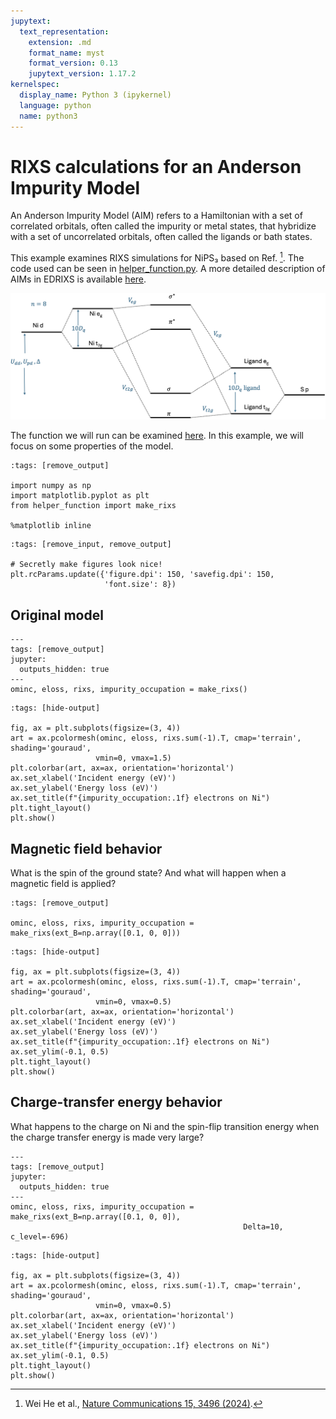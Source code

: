 ```yaml
---
jupytext:
  text_representation:
    extension: .md
    format_name: myst
    format_version: 0.13
    jupytext_version: 1.17.2
kernelspec:
  display_name: Python 3 (ipykernel)
  language: python
  name: python3
---
```


# RIXS calculations for an Anderson Impurity Model
An Anderson Impurity Model (AIM) refers to a Hamiltonian with a set of correlated orbitals, often called the impurity or metal states, that hybridize with a set of uncorrelated orbitals, often called the ligands or bath states. 

This example examines RIXS simulations for NiPS₃ based on Ref. [^1]. The code used can be seen in [helper_function.py](https://github.com/EDRIXS/RIXSREXS2025-tutorial/blob/main/tutorials/AIM/helper_function.py). A more detailed description of AIMs in EDRIXS is available [here](https://edrixs.github.io/edrixs/auto_examples/example_3_AIM_XAS.html#sphx-glr-auto-examples-example-3-aim-xas-py).

![AIM](./levels.png)

The function we will run can be examined [here](https://github.com/EDRIXS/RIXSREXS2025-tutorial/blob/main/tutorials/AIM/helper_function.py). In this example, we will focus on some properties of the model.

```{code-cell} ipython3
:tags: [remove_output]

import numpy as np
import matplotlib.pyplot as plt
from helper_function import make_rixs

%matplotlib inline
```

```{code-cell} ipython3
:tags: [remove_input, remove_output]

# Secretly make figures look nice!
plt.rcParams.update({'figure.dpi': 150, 'savefig.dpi': 150,
                     'font.size': 8})
```

## Original model

```{code-cell} ipython3
---
tags: [remove_output]
jupyter:
  outputs_hidden: true
---
ominc, eloss, rixs, impurity_occupation = make_rixs()
```

```{code-cell} ipython3
:tags: [hide-output]

fig, ax = plt.subplots(figsize=(3, 4))
art = ax.pcolormesh(ominc, eloss, rixs.sum(-1).T, cmap='terrain', shading='gouraud',
                   vmin=0, vmax=1.5)
plt.colorbar(art, ax=ax, orientation='horizontal')
ax.set_xlabel('Incident energy (eV)')
ax.set_ylabel('Energy loss (eV)')
ax.set_title(f"{impurity_occupation:.1f} electrons on Ni")
plt.tight_layout()
plt.show()
```

## Magnetic field behavior
What is the spin of the ground state? And what will happen when a magnetic field is applied?

```{code-cell} ipython3
:tags: [remove_output]

ominc, eloss, rixs, impurity_occupation = make_rixs(ext_B=np.array([0.1, 0, 0]))
```

```{code-cell} ipython3
:tags: [hide-output]

fig, ax = plt.subplots(figsize=(3, 4))
art = ax.pcolormesh(ominc, eloss, rixs.sum(-1).T, cmap='terrain', shading='gouraud',
                   vmin=0, vmax=0.5)
plt.colorbar(art, ax=ax, orientation='horizontal')
ax.set_xlabel('Incident energy (eV)')
ax.set_ylabel('Energy loss (eV)')
ax.set_title(f"{impurity_occupation:.1f} electrons on Ni")
ax.set_ylim(-0.1, 0.5)
plt.tight_layout()
plt.show()
```

## Charge-transfer energy behavior
What happens to the charge on Ni and the spin-flip transition energy when the charge transfer energy is made very large?

```{code-cell} ipython3
---
tags: [remove_output]
jupyter:
  outputs_hidden: true
---
ominc, eloss, rixs, impurity_occupation = make_rixs(ext_B=np.array([0.1, 0, 0]),
                                                    Delta=10, c_level=-696)
```

```{code-cell} ipython3
:tags: [hide-output]

fig, ax = plt.subplots(figsize=(3, 4))
art = ax.pcolormesh(ominc, eloss, rixs.sum(-1).T, cmap='terrain', shading='gouraud',
                   vmin=0, vmax=0.5)
plt.colorbar(art, ax=ax, orientation='horizontal')
ax.set_xlabel('Incident energy (eV)')
ax.set_ylabel('Energy loss (eV)')
ax.set_title(f"{impurity_occupation:.1f} electrons on Ni")
ax.set_ylim(-0.1, 0.5)
plt.tight_layout()
plt.show()
```

[^1]: Wei He et al.,
       [Nature Communications 15, 3496 (2024)](https://doi.org/10.1038/s41467-024-47852-x).
